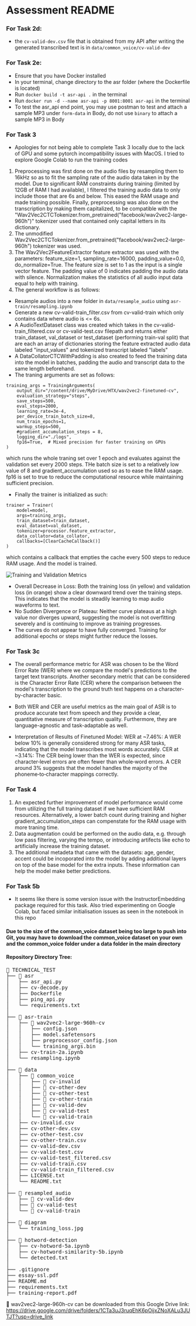 # Assessment README

### For Task 2d:
- the `cv-valid-dev.csv` file that is obtained from my API after writing the generated transcribed text is in `data/common_voice/cv-valid-dev`

### For Task 2e:
- Ensure that you have Docker installed
- In your terminal, change directory to the asr folder (where the Dockerfile is located)
- Run `docker build -t asr-api .` in the terminal
- Run `docker run -d --name asr-api -p 8001:8001 asr-api` in the terminal
- To test the asr_api end point, you may use postman to test and attach a sample MP3 under `form-data` in Body, do not use `binary` to attach a sample MP3 in Body  

### For Task 3
- Apologies for not being able to complete Task 3 locally due to the lack of GPU and some pytorch incompatibility issues with MacOS. I tried to explore Google Colab to run the training codes
1. Preprocessing was first done on the audio files by resampling them to 16kHz so as to fit the sampling rate of the audio data taken in by the model. Due to significant RAM constraints during training (limited by 12GB of RAM I had available), I filtered the training audio data to only include those that are 6s and below. This eased the RAM usage and made training possible. Finally, preprocessing was also done on the transcription by making them capitalized, to be compatible with the "Wav2Vec2CTCTokenizer.from_pretrained("facebook/wav2vec2-large-960h")" tokenizer used that contained only capital letters in its dictionary.
2. The unmodified Wav2Vec2CTCTokenizer.from_pretrained("facebook/wav2vec2-large-960h") tokenizer was used.
3. The Wav2Vec2FeatureExtractor feature extractor was used with the parameters: feature_size=1, sampling_rate=16000, padding_value=0.0, do_normalize=True. The feature size is set to 1 as the input is a single vector feature. The padding value of 0 indicates padding the audio data with silence. Normalization makes the statistics of all audio input data equal to help with training. 
4. The general workflow is as follows:
- Resample audios into a new folder in `data/resample_audio` using `asr-train/resampling.ipynb`
- Generate a new cv-valid-train_filter.csv from cv-valid-train which only contains data where audio is <= 6s.
- A AudioTextDataset class was created which takes in the cv-valid-train_filtered.csv or cv-valid-test.csv filepath and returns either train_dataset, val_dataset or test_dataset (performing train-val split) that are each an array of dictionaries storing the feature extracted audio data labeled "input_values" and tokenized transcript labeled "labels"
- A DataCollatorCTCWithPadding is also created to feed the training data into the model in batches, padding the audio and transcript data to the same length beforehand.
- The traning arguments are set as follows:
```
training_args = TrainingArguments(
    output_dir="/content/drive/MyDrive/HTX/wav2vec2-finetuned-cv",
    evaluation_strategy="steps",
    save_steps=500,
    eval_steps=2000,
    learning_rate=3e-4,
    per_device_train_batch_size=8,
    num_train_epochs=1,
    warmup_steps=500,
    #gradient_accumulation_steps = 8,
    logging_dir="./logs",
    fp16=True,  # Mixed precision for faster training on GPUs
)
```
which runs the whole traning set over 1 epoch and evaluates against the validation set every 2000 steps. THe batch size is set to a relatively low value of 8 and gradient_accumulation used so as to ease the RAM usage. fp16 is set to true to reduce the computational resource while maintaining sufficient precision.
- Finally the trainer is initialized as such:
```
trainer = Trainer(
    model=model,
    args=training_args,
    train_dataset=train_dataset,
    eval_dataset=val_dataset,
    tokenizer=processor.feature_extractor,
    data_collator=data_collator,
    callbacks=[ClearCacheCallback()]
)
```
which contains a callback that empties the cache every 500 steps to reduce RAM usage. And the model is trained.

![Training and Validation Metrics](diagram/training_loss.jpg)
- Overall Decrease in Loss: Both the training loss (in yellow) and validation loss (in orange) show a clear downward trend over the training steps. This indicates that the model is steadily learning to map audio waveforms to text.
- No Sudden Divergence or Plateau: Neither curve plateaus at a high value nor diverges upward, suggesting the model is not overfitting severely and is continuing to improve as training progresses.
- The curves do not appear to have fully converged. Training for additional epochs or steps might further reduce the losses.

### For Task 3c
- The overall performance metric for ASR was chosen to be the Word Error Rate (WER) where we compare the model's predictions to the target text transcripts. Another secondary metric that can be considered is the Character Error Rate (CER) where the comparison between the model's transcription to the ground truth text happens on a character-by-character basic. 
- Both WER and CER are useful metrics as the main goal of ASR is to produce accurate text from speech and they provide a clear, quantitative measure of transcription quality. Furthermore, they are language-agnostic and task-adaptable as well. 

- Interpretation of Results of Finetuned Model: 
WER at ~7.46%:
A WER below 10% is generally considered strong for many ASR tasks, indicating that the model transcribes most words accurately.
CER at ~3.14%:
The CER being lower than the WER is expected, since character‐level errors are often fewer than whole‐word errors. A CER around 3% suggests that the model handles the majority of the phoneme‐to‐character mappings correctly.

### For Task 4
1. An expected further improvement of model performance would come from utilizing the full traning dataset if we have sufficient RAM resources. Alternatively, a lower batch count during training and higher gradient_accumulation_steps can compenstate for the RAM usage with more traning time.
2. Data augmentation could be performed on the audio data, e.g. through low pass filtering, varying the tempo, or introducing artifects like echo to artificially increase the training dataset.
3. The additional metadeta that came with the datasets: age, gender, accent could be incoporated into the model by adding additional layers on top of the base model for the extra inputs. These information can help the model make better predictions.

### For Task 5b
- It seems like there is some version issue with the InstructorEmbedding package required for this task. Also tried experimenting on Google Colab, but faced similar initialisation issues as seen in the notebook in this repo

#### Due to the size of the common_voice dataset being too large to push into Git, you may have to download the common_voice dataset on your own and the common_voice folder under a data folder in the main directory

#### Repository Directory Tree:
<pre>
📁 TECHNICAL_TEST
├── 📁 asr
│   ├── asr_api.py
│   ├── cv-decode.py
│   ├── Dockerfile
│   ├── ping_api.py
│   └── requirements.txt
│
├── 📁 asr-train
│   ├── 📁 wav2vec2-large-960h-cv
│   │   ├── config.json
│   │   ├── model.safetensors
│   │   ├── preprocessor_config.json
│   │   └── training_args.bin
│   ├── cv-train-2a.ipynb
│   └── resampling.ipynb
│
├── 📁 data
│   ├── 📁 common_voice
│   │   ├── 📁 cv-invalid
│   │   ├── 📁 cv-other-dev
│   │   ├── 📁 cv-other-test
│   │   ├── 📁 cv-other-train
│   │   ├── 📁 cv-valid-dev
│   │   ├── 📁 cv-valid-test
│   │   └── 📁 cv-valid-train
│   ├── cv-invalid.csv
│   ├── cv-other-dev.csv
│   ├── cv-other-test.csv
│   ├── cv-other-train.csv
│   ├── cv-valid-dev.csv
│   ├── cv-valid-test.csv
│   ├── cv-valid-test_filtered.csv
│   ├── cv-valid-train.csv
│   ├── cv-valid-train_filtered.csv
│   ├── LICENSE.txt
│   └── README.txt
│
├── 📁 resampled_audio
│   ├── 📁 cv-valid-dev
│   ├── 📁 cv-valid-test
│   └── 📁 cv-valid-train
│
├── 📁 diagram
│   └── training_loss.jpg
│
├── 📁 hotword-detection
│   ├── cv-hotword-5a.ipynb
│   ├── cv-hotword-similarity-5b.ipynb
│   └── detected.txt
│
├── .gitignore
├── essay-ssl.pdf
├── README.md
├── requirements.txt
├── training-report.pdf
</pre>

📁 wav2vec2-large-960h-cv can be downloaded from this Google Drive link:  https://drive.google.com/drive/folders/1CTa3uJ3ruqEhK6pOijxZNoXALu3JUTJT?usp=drive_link